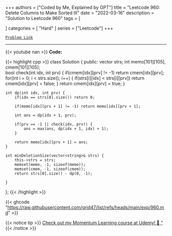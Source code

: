 
+++
authors = ["Coded by Me, Explained by GPT"]
title = "Leetcode 960: Delete Columns to Make Sorted III"
date = "2022-03-16"
description = "Solution to Leetcode 960"
tags = [
    
]
categories = [
    "Hard"
]
series = ["Leetcode"]
+++



[`Problem Link`](https://leetcode.com/problems/delete-columns-to-make-sorted-iii/description/)

---
{{< youtube nan >}}
**Code:**

{{< highlight cpp >}}
class Solution {
public:
    vector<string> strs;
    int memo[101][105], cmem[101][105];    
    bool check(int idx, int prv) {
        if(cmem[idx][prv] != -1) return cmem[idx][prv];
        for(int i = 0; i < strs.size(); i++) {
            if(strs[i][idx] < strs[i][prv])
                return cmem[idx][prv] = false;
        }
        return cmem[idx][prv] = true;
    }

    int dp(int idx, int prv) {
        if(idx == strs[0].size()) return 0;
        
        if(memo[idx][prv + 1] != -1) return memo[idx][prv + 1];
        
        int ans = dp(idx + 1, prv);
        
        if(prv == -1 || check(idx, prv)) {
            ans = max(ans, dp(idx + 1, idx) + 1);
        }
        
        return memo[idx][prv + 1] = ans;
    }
    
    int minDeletionSize(vector<string>& strs) {
        this->strs = strs;
        memset(memo, -1, sizeof(memo));
        memset(cmem, -1, sizeof(cmem));
        return strs[0].size() - dp(0, -1);
        
    }
};
{{< /highlight >}}

{{< ghcode "https://raw.githubusercontent.com/grid47/list/refs/heads/main/exp/960.md" >}}

{{< notice tip >}}
[Check out my Momentum Learning course at Udemy! 🚀 "](https://www.udemy.com/course/blind-75-the-data-structures-and-algorithms-essentials/)
{{< /notice >}}

